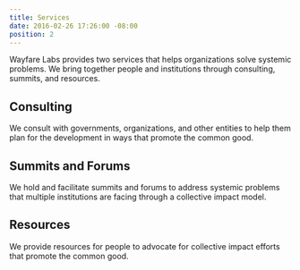 ```yaml
---
title: Services
date: 2016-02-26 17:26:00 -08:00
position: 2
---
```


Wayfare Labs provides two services that helps organizations solve systemic problems. We bring together people and institutions through consulting, summits, and resources.

## Consulting
We consult with governments, organizations, and other entities to help them plan for the development in ways that promote the common good.

## Summits and Forums
We hold and facilitate summits and forums to address systemic problems that multiple institutions are facing through a collective impact model.

## Resources
We provide resources for people to advocate for collective impact efforts that promote the common good.